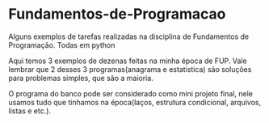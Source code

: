 # Fundamentos-de-Programacao
Alguns exemplos de tarefas realizadas na disciplina de Fundamentos de Programação. Todas em python

Aqui temos 3 exemplos de dezenas feitas na minha época de FUP. Vale lembrar que 2 desses 3 programas(anagrama e estatistica) são soluções para problemas simples, que são a maioria.

O programa do banco pode ser considerado como mini projeto final, nele usamos tudo que tinhamos na época(laços, estrutura condicional, arquivos, listas e etc.).

